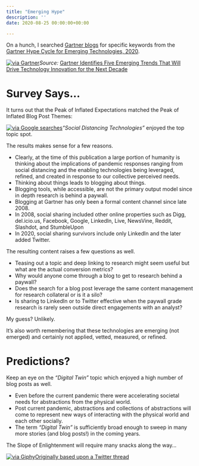 ```yaml
---
title: "Emerging Hype"
description: ''
date: 2020-08-25 00:00:00+00:00

---
```


On a hunch, I searched [Gartner blogs](https://blogs.gartner.com) for specific keywords from the [Gartner Hype Cycle for Emerging Technologies, 2020](https://www.gartner.com/en/newsroom/press-releases/2020-08-18-gartner-identifies-five-emerging-trends-that-will-drive-technology-innovation-for-the-next-decade).

[![via Gartner](https://substack.com/static/c5854a228d29a09dfd8904a09a79b4af/f058b/hype.png "via Gartner")](https://substackcdn.com/image/fetch/f_auto,q_auto:good,fl_progressive:steep/https%3A%2F%2Fsubstack.com%2Fstatic%2Fc5854a228d29a09dfd8904a09a79b4af%2Ff058b%2Fhype.png)*Source:* [Gartner Identifies Five Emerging Trends That Will Drive Technology Innovation for the Next Decade](https://www.gartner.com/en/newsroom/press-releases/2020-08-18-gartner-identifies-five-emerging-trends-that-will-drive-technology-innovation-for-the-next-decade)

Survey Says…
============

It turns out that the Peak of Inflated Expectations matched the Peak of Inflated Blog Post Themes:

[![via Google searches](https://substack.com/static/5b59c02bda12a4c5aff2f962cdc94066/79e1b/blogs.png "via Google searches")](https://substackcdn.com/image/fetch/f_auto,q_auto:good,fl_progressive:steep/https%3A%2F%2Fsubstack.com%2Fstatic%2F5b59c02bda12a4c5aff2f962cdc94066%2F79e1b%2Fblogs.png)*“Social Distancing Technologies”* enjoyed the top topic spot.

The results makes sense for a few reasons.

* Clearly, at the time of this publication a large portion of humanity is thinking about the implications of pandemic responses ranging from social distancing and the enabling technologies being leveraged, refined, and created in response to our collective perceived needs.
* Thinking about things leads to blogging about things.
* Blogging tools, while accessible, are not the primary output model since in depth research is behind a paywall.
* Blogging at Gartner has only been a formal content channel since late 2008.
* In 2008, social sharing included other online properties such as Digg, del.icio.us, Facebook, Google, LinkedIn, Live, NewsVine, Reddit, Slashdot, and StumbleUpon
* In 2020, social sharing survivors include only LinkedIn and the later added Twitter.

The resulting content raises a few questions as well.

* Teasing out a topic and deep linking to research might seem useful but what are the actual conversion metrics?
* Why would anyone come through a blog to get to research behind a paywall?
* Does the search for a blog post leverage the same content management for research collateral or is it a silo?
* Is sharing to LinkedIn or to Twitter effective when the paywall grade research is rarely seen outside direct engagements with an analyst?

My guess? Unlikely.

It’s also worth remembering that these technologies are emerging (not emerged) and certainly not applied, vetted, measured, or refined.

Predictions?
============

Keep an eye on the *“Digital Twin”* topic which enjoyed a high number of blog posts as well.

* Even before the current pandemic there were accelerating societal needs for abstractions from the physical world.
* Post current pandemic, abstractions and collections of abstractions will come to represent new ways of interacting with the physical world and each other socially.
* The term *“Digital Twin”* is sufficiently broad enough to sweep in many more stories (and blog posts!) in the coming years.

The Slope of Enlightenment will require many snacks along the way…

[![via Giphy](https://substack.com/1d607152e893c9da99aec840c9d49ce9/giphy.gif "via Giphy")](https://substackcdn.com/image/fetch/f_auto,q_auto:good,fl_progressive:steep/https%3A%2F%2Fsubstack.com%2F1d607152e893c9da99aec840c9d49ce9%2Fgiphy.gif)[Originally based upon a Twitter thread](https://threadreaderapp.com/thread/1297705293913227270.html)

